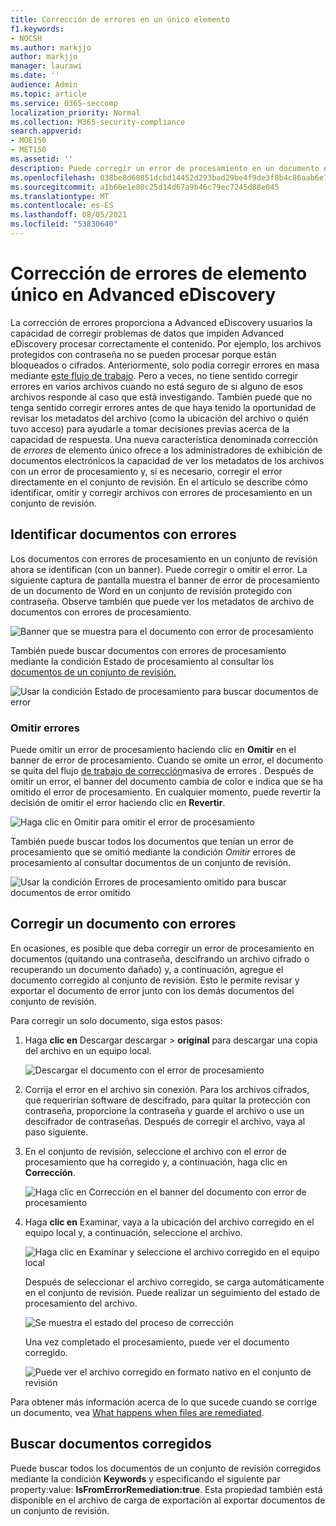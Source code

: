 ```yaml
---
title: Corrección de errores en un único elemento
f1.keywords:
- NOCSH
ms.author: markjjo
author: markjjo
manager: laurawi
ms.date: ''
audience: Admin
ms.topic: article
ms.service: O365-seccomp
localization_priority: Normal
ms.collection: M365-security-compliance
search.appverid:
- MOE150
- MET150
ms.assetid: ''
description: Puede corregir un error de procesamiento en un documento en un conjunto de Advanced eDiscovery sin tener que seguir el proceso de corrección masiva de errores.
ms.openlocfilehash: 038be8d60851dcbd14452d293bad29be4f9de3f8b4c86aab6e7ee7e905b2d13a
ms.sourcegitcommit: a1b66e1e80c25d14d67a9b46c79ec7245d88e045
ms.translationtype: MT
ms.contentlocale: es-ES
ms.lasthandoff: 08/05/2021
ms.locfileid: "53830640"
---
```

# <a name="single-item-error-remediation-in-advanced-ediscovery"></a>Corrección de errores de elemento único en Advanced eDiscovery

La corrección de errores proporciona a Advanced eDiscovery usuarios la capacidad de corregir problemas de datos que impiden Advanced eDiscovery procesar correctamente el contenido. Por ejemplo, los archivos protegidos con contraseña no se pueden procesar porque están bloqueados o cifrados. Anteriormente, solo podía corregir errores en masa mediante [este flujo de trabajo](error-remediation-when-processing-data-in-advanced-ediscovery.md). Pero a veces, no tiene sentido corregir errores en varios archivos cuando no está seguro de si alguno de esos archivos responde al caso que está investigando. También puede que no tenga sentido corregir errores antes de que haya tenido la oportunidad de revisar los metadatos del archivo (como la ubicación del archivo o quién tuvo acceso) para ayudarle a tomar decisiones previas acerca de la capacidad de respuesta. Una nueva característica denominada corrección de *errores* de elemento único ofrece a los administradores de exhibición de documentos electrónicos la capacidad de ver los metadatos de los archivos con un error de procesamiento y, si es necesario, corregir el error directamente en el conjunto de revisión. En el artículo se describe cómo identificar, omitir y corregir archivos con errores de procesamiento en un conjunto de revisión.

## <a name="identify-documents-with-errors"></a>Identificar documentos con errores

Los documentos con errores de procesamiento en un conjunto de revisión ahora se identifican (con un banner). Puede corregir o omitir el error. La siguiente captura de pantalla muestra el banner de error de procesamiento de un documento de Word en un conjunto de revisión protegido con contraseña. Observe también que puede ver los metadatos de archivo de documentos con errores de procesamiento.

![Banner que se muestra para el documento con error de procesamiento](../media/SIERimage1.png)

También puede buscar documentos con errores de  procesamiento mediante la condición Estado de procesamiento al consultar los [documentos de un conjunto de revisión.](review-set-search.md)

![Usar la condición Estado de procesamiento para buscar documentos de error](../media/SIERimage2.png)

### <a name="ignore-errors"></a>Omitir errores

Puede omitir un error de procesamiento haciendo clic en **Omitir** en el banner de error de procesamiento. Cuando se omite un error, el documento se quita del flujo [de trabajo de corrección](error-remediation-when-processing-data-in-advanced-ediscovery.md)masiva de errores . Después de omitir un error, el banner del documento cambia de color e indica que se ha omitido el error de procesamiento. En cualquier momento, puede revertir la decisión de omitir el error haciendo clic en **Revertir**.

![Haga clic en Omitir para omitir el error de procesamiento](../media/SIERimage3.png)

También puede buscar todos los documentos que tenían un error de procesamiento que se omitió mediante la condición *Omitir* errores de procesamiento al consultar documentos de un conjunto de revisión.

![Usar la condición Errores de procesamiento omitido para buscar documentos de error omitido](../media/SIERimage4.png)

## <a name="remediate-a-document-with-errors"></a>Corregir un documento con errores

En ocasiones, es posible que deba corregir un error de procesamiento en documentos (quitando una contraseña, descifrando un archivo cifrado o recuperando un documento dañado) y, a continuación, agregue el documento corregido al conjunto de revisión. Esto le permite revisar y exportar el documento de error junto con los demás documentos del conjunto de revisión. 

Para corregir un solo documento, siga estos pasos:

1. Haga **clic en** Descargar descargar  >  **original** para descargar una copia del archivo en un equipo local.

   ![Descargar el documento con el error de procesamiento](../media/SIERimage5.png)

2. Corrija el error en el archivo sin conexión. Para los archivos cifrados, que requerirían software de descifrado, para quitar la protección con contraseña, proporcione la contraseña y guarde el archivo o use un descifrador de contraseñas. Después de corregir el archivo, vaya al paso siguiente.

3. En el conjunto de revisión, seleccione el archivo con el error de procesamiento que ha corregido y, a continuación, haga clic en **Corrección**.

   ![Haga clic en Corrección en el banner del documento con error de procesamiento](../media/SIERimage6.png)


4. Haga **clic en** Examinar, vaya a la ubicación del archivo corregido en el equipo local y, a continuación, seleccione el archivo.

   ![Haga clic en Examinar y seleccione el archivo corregido en el equipo local](../media/SIERimage7.png)

    Después de seleccionar el archivo corregido, se carga automáticamente en el conjunto de revisión. Puede realizar un seguimiento del estado de procesamiento del archivo.

    ![Se muestra el estado del proceso de corrección](../media/SIERimage8.png)

   Una vez completado el procesamiento, puede ver el documento corregido.

    ![Puede ver el archivo corregido en formato nativo en el conjunto de revisión](../media/SIERimage9.png)

Para obtener más información acerca de lo que sucede cuando se corrige un documento, vea [What happens when files are remediated](error-remediation-when-processing-data-in-advanced-ediscovery.md#what-happens-when-files-are-remediated).

## <a name="search-for-remediated-documents"></a>Buscar documentos corregidos

Puede buscar todos los documentos de un conjunto de revisión corregidos mediante la condición **Keywords** y especificando el siguiente par property:value: **IsFromErrorRemediation:true**. Esta propiedad también está disponible en el archivo de carga de exportación al exportar documentos de un conjunto de revisión.
